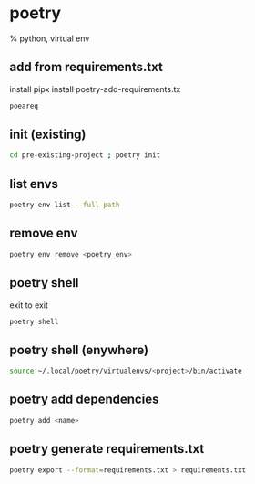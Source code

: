 # poetry
% python, virtual env


## add from requirements.txt
install pipx install poetry-add-requirements.tx 
```bash
poeareq
```

## init (existing)
```bash
cd pre-existing-project ; poetry init
```

## list envs
```bash
poetry env list --full-path
```

## remove env
```bash
poetry env remove <poetry_env>
```

## poetry shell
exit to exit
```bash
poetry shell
```

## poetry shell (enywhere)
```bash
source ~/.local/poetry/virtualenvs/<project>/bin/activate
```

## poetry add dependencies
```bash
poetry add <name>
``` 

## poetry generate requirements.txt
```bash
poetry export --format=requirements.txt > requirements.txt
``` 